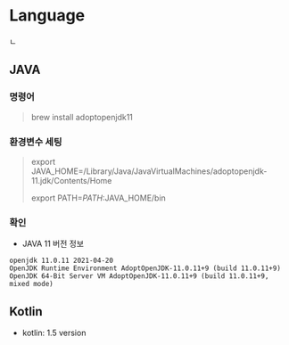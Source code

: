 # Language
ㄴ

## JAVA
### 명령어
> brew install adoptopenjdk11

### 환경변수 세팅 
> export JAVA_HOME=/Library/Java/JavaVirtualMachines/adoptopenjdk-11.jdk/Contents/Home
>
> export PATH=$PATH:$JAVA_HOME/bin


### 확인
- JAVA 11 버전 정보 
```
openjdk 11.0.11 2021-04-20
OpenJDK Runtime Environment AdoptOpenJDK-11.0.11+9 (build 11.0.11+9)
OpenJDK 64-Bit Server VM AdoptOpenJDK-11.0.11+9 (build 11.0.11+9, mixed mode)
```


## Kotlin

- kotlin: 1.5 version